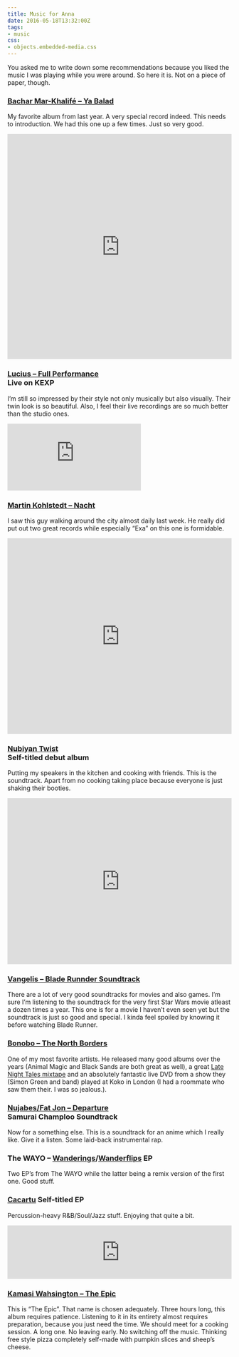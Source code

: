 ```yaml
---
title: Music for Anna
date: 2016-05-18T13:32:00Z
tags:
- music
css:
- objects.embedded-media.css
---
```

You asked me to write down some recommendations because you liked the music I was playing while you were around. So here it is. Not on a piece of paper, though.

<!--more-->

### [Bachar Mar-Khalifé – Ya Balad](https://infine-rec.bandcamp.com/album/ya-balad-lp-cd)

My favorite album from last year. A very special record indeed. This needs to introduction. We had this one up a few times. Just so very good.

<iframe style="border: 0; width: 100%; height: 505px;" src="https://bandcamp.com/EmbeddedPlayer/album=3898078700/size=large/bgcol=ffffff/artwork=small/transparent=true/" seamless>
  <a href="http://infine-rec.bandcamp.com/album/ya-balad-lp-cd">Ya Balad LP/CD by Bachar Mar-Khalifé</a>
</iframe>

### [Lucius – Full Performance](https://www.youtube.com/watch?v=kKH0-dV4n9k)<br>Live on KEXP

I’m still so impressed by their style not only musically but also visually. Their twin look is so beautiful. Also, I feel their live recordings are so much better than the studio ones.

<div class="embedded-media">
  <iframe src="https://www.youtube-nocookie.com/embed/kKH0-dV4n9k?rel=0" frameborder="0" allowfullscreen></iframe>
</div>

### [Martin Kohlstedt – Nacht](https://martinkohlstedt.bandcamp.com/album/nacht)

I saw this guy walking around the city almost daily last week. He really did put out two great records while especially “Exa” on this one is formidable.

<iframe style="border: 0; width: 100%; height: 439px;" src="https://bandcamp.com/EmbeddedPlayer/album=927255120/size=large/bgcol=ffffff/artwork=small/transparent=true/" seamless>
  <a href="http://martinkohlstedt.bandcamp.com/album/nacht">Nacht by Martin Kohlstedt</a>
</iframe>

### [Nubiyan Twist](https://wormfoodrecords.bandcamp.com/album/nubiyan-twist-wf103)<br>Self-titled debut album

Putting my speakers in the kitchen and cooking with friends. This is the soundtrack. Apart from no cooking taking place because everyone is just shaking their booties.

<iframe style="border: 0; width: 100%; height: 373px;" src="https://bandcamp.com/EmbeddedPlayer/album=677147577/size=large/bgcol=ffffff/artwork=small/transparent=true/" seamless>
  <a href="http://wormfoodrecords.bandcamp.com/album/nubiyan-twist-wf103">Nubiyan Twist (WF103) by Nubiyan Twist</a>
</iframe>

### [Vangelis – Blade Runnder Soundtrack](https://www.youtube.com/watch?v=EV95Yu6gZSY&list=PL3ABE2FBA2900C03E)

There are a lot of very good soundtracks for movies and also games. I’m sure I’m listening to the soundtrack for the very first Star Wars movie atleast a dozen times a year. This one is for a movie I haven’t even seen yet but the soundtrack is just so good and special. I kinda feel spoiled by knowing it before watching Blade Runner.

### [Bonobo – The North Borders](https://www.youtube.com/watch?v=r-s3h4nDbH4)

One of my most favorite artists. He released many good albums over the years (Animal Magic and Black Sands are both great as well), a great [Late Night Tales mixtape](https://latenighttales.bandcamp.com/album/late-night-tales-bonobo) and an absolutely fantastic live DVD from a show they (Simon Green and band) played at Koko in London (I had a roommate who saw them their. I was so jealous.).

### [Nujabes/Fat Jon – Departure](https://www.youtube.com/watch?v=c3fZ8LXNs_E)<br>Samurai Champloo Soundtrack

Now for a something else. This is a soundtrack for an anime which I really like. Give it a listen. Some laid-back instrumental rap.

### The WAYO – [Wanderings](https://thewayo.bandcamp.com/album/wanderings-ep)/<wbr>[Wanderflips](https://thewayo.bandcamp.com/album/wanderflips-ep) EP

Two EP’s from The WAYO while the latter being a remix version of the first one. Good stuff.

### [Cacartu](https://cacartu.bandcamp.com/album/cacartu) Self-titled EP

Percussion-heavy R&B/Soul/Jazz stuff. Enjoying that quite a bit.

<iframe style="border: 0; width: 100%; height: 120px;" src="https://bandcamp.com/EmbeddedPlayer/album=2065623174/size=large/bgcol=ffffff/tracklist=false/artwork=small/transparent=true/" seamless>
  <a href="http://cacartu.bandcamp.com/album/cacartu">Cacartu by Cacartu</a>
</iframe>

### [Kamasi Wahsington – The Epic](https://soundcloud.com/brainfeeder/kamasi-washington-miss-understanding)

This is “The Epic”. That name is chosen adequately. Three hours long, this album requires patience. Listening to it in its entirety almost requires preparation, because you just need the time. We should meet for a cooking session. A long one. No leaving early. No switching off the music. Thinking free style pizza completely self-made with pumpkin slices and sheep’s cheese.
